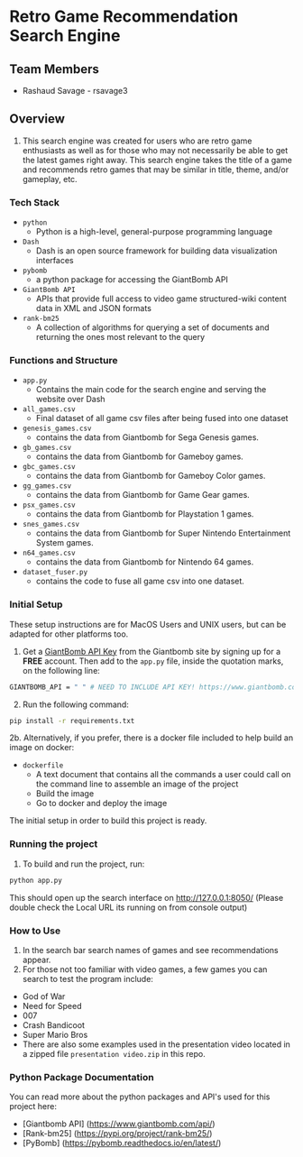 # Retro Game Recommendation Search Engine

## Team Members
* Rashaud Savage - rsavage3

## Overview

1. This search engine was created for users who are retro game enthusiasts as well as for those who may not necessarily be able to get the latest games right away. This search engine takes the title of a game and recommends retro games that may be similar in title, theme, and/or gameplay, etc.

### Tech Stack

* `python`
    * Python is a high-level, general-purpose programming language
* `Dash`
    * Dash is an open source framework for building data visualization interfaces
* `pybomb`
    * a python package for accessing the GiantBomb API
* `GiantBomb API`
    * APIs that provide full access to video game structured-wiki content data in XML and JSON formats
* `rank-bm25`
    * A collection of algorithms for querying a set of documents and returning the ones most relevant to the query

### Functions and Structure

* `app.py`
    * Contains the main code for the search engine and serving the website over Dash
* `all_games.csv`
    * Final dataset of all game csv files after being fused into one dataset
* `genesis_games.csv`
    * contains the data from Giantbomb for Sega Genesis games.
* `gb_games.csv`
    * contains the data from Giantbomb for Gameboy games.
* `gbc_games.csv`
    * contains the data from Giantbomb for Gameboy Color games.
* `gg_games.csv`
    * contains the data from Giantbomb for Game Gear games.
* `psx_games.csv`
    * contains the data from Giantbomb for Playstation 1 games.
* `snes_games.csv`
    * contains the data from Giantbomb for Super Nintendo Entertainment System games.
* `n64_games.csv`
    * contains the data from Giantbomb for Nintendo 64 games.
* `dataset_fuser.py`
    * contains the code to fuse all game csv into one dataset.

### Initial Setup

These setup instructions are for MacOS Users and UNIX users, but can be adapted for other platforms too.

1. Get a [GiantBomb API Key](https://www.giantbomb.com/api/) from the Giantbomb site by signing up for a **FREE** account. Then add to the `app.py` file, inside the quotation marks, on the following line:

```bash
GIANTBOMB_API = " " # NEED TO INCLUDE API KEY! https://www.giantbomb.com/api/
```

2. Run the following command:

```bash
pip install -r requirements.txt
```

2b. Alternatively, if you prefer, there is a docker file included to help build an image on docker:
* `dockerfile`
    * A text document that contains all the commands a user could call on the command line to assemble an image of the project
    * Build the image
    * Go to docker and deploy the image

The initial setup in order to build this project is ready.

### Running the project

1. To build and run the project, run:

```bash
python app.py
```

This should open up the search interface on http://127.0.0.1:8050/  (Please double check the Local URL its running on from console output)


### How to Use
1. In the search bar search names of games and see recommendations appear.
2. For those not too familiar with video games, a few games you can search to test the program include:
* God of War
* Need for Speed
* 007
* Crash Bandicoot
* Super Mario Bros
* There are also some examples used in the presentation video located in a zipped file `presentation video.zip` in this repo.

### Python Package Documentation

You can read more about the python packages and API's used for this project here:

* [Giantbomb API] (https://www.giantbomb.com/api/)
* [Rank-bm25] (https://pypi.org/project/rank-bm25/)
* [PyBomb] (https://pybomb.readthedocs.io/en/latest/)

